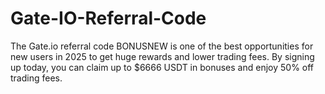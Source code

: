 # Gate-IO-Referral-Code
The Gate.io referral code BONUSNEW is one of the best opportunities for new users in 2025 to get huge rewards and lower trading fees. By signing up today, you can claim up to $6666 USDT in bonuses and enjoy 50% off trading fees.
